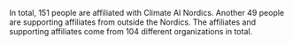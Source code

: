 In total, 151 people are affiliated with Climate AI Nordics. Another 49 people are supporting affiliates from outside the Nordics. The affiliates and supporting affiliates come from 104 different organizations in total.
